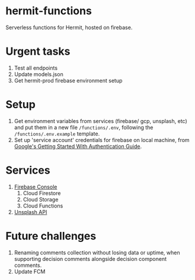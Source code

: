 # hermit-functions
Serverless functions for Hermit, hosted on firebase. 

# Urgent tasks
1. Test all endpoints
2. Update models.json
3. Get hermit-prod firebase environment setup

# Setup
1. Get environment variables from services (firebase/ gcp, unsplash, etc) and put them in a new file `/functions/.env`, following the `/functions/.env.example` template.
2. Set up 'service account' credentials for firebase on local machine, from [Google's Getting Started With Authentication Guide](https://cloud.google.com/docs/authentication/getting-started). 

# Services
1. [Firebase Console](https://console.firebase.google.com)
   1. Cloud Firestore
   2. Cloud Storage
   3. Cloud Functions
2. [Unsplash API](https://unsplash.com/developers)

# Future challenges
1. Renaming comments collection without losing data or uptime, when supporting decision comments alongside decision component comments.
2. Update FCM